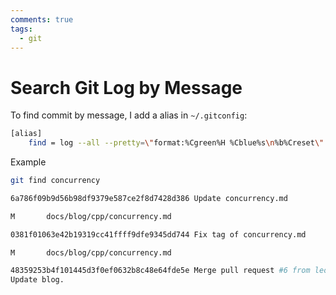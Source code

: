 ```yaml
---
comments: true
tags:
  - git
---
```


# Search Git Log by Message

To find commit by message, I add a alias in `~/.gitconfig`:

```bash
[alias]
    find = log --all --pretty=\"format:%Cgreen%H %Cblue%s\n%b%Creset\" --name-status --grep
```

Example

```bash
git find concurrency

6a786f09b9d56b98df9379e587ce2f8d7428d386 Update concurrency.md

M       docs/blog/cpp/concurrency.md

0381f01063e42b19319cc41ffff9dfe9345dd744 Fix tag of concurrency.md

M       docs/blog/cpp/concurrency.md

48359253b4f101445d3f0ef0632b8c48e64fde5e Merge pull request #6 from leonhartyao/concurrency
Update blog.

```
